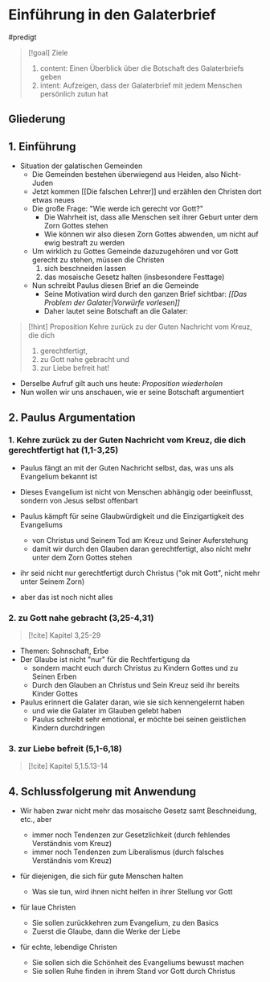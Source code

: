 # Einführung in den Galaterbrief

#predigt

> [!goal] Ziele
> 1. content: Einen Überblick über die Botschaft des Galaterbriefs geben
> 2. intent: Aufzeigen, dass der Galaterbrief mit jedem Menschen persönlich zutun hat

## Gliederung

## 1. Einführung

- Situation der galatischen Gemeinden
	- Die Gemeinden bestehen überwiegend aus Heiden, also Nicht-Juden
	- Jetzt kommen [[Die falschen Lehrer]] und erzählen den Christen dort etwas neues
	- Die große Frage: "Wie werde ich gerecht vor Gott?"
		- Die Wahrheit ist, dass alle Menschen seit ihrer Geburt unter dem Zorn Gottes stehen
		- Wie können wir also diesen Zorn Gottes abwenden, um nicht auf ewig bestraft zu werden
	- Um wirklich zu Gottes Gemeinde dazuzugehören und vor Gott gerecht zu stehen, müssen die Christen
		1.  sich beschneiden lassen
		2. das mosaische Gesetz halten (insbesondere Festtage)
	- Nun schreibt Paulus diesen Brief an die Gemeinde
		- Seine Motivation wird durch den ganzen Brief sichtbar: *[[Das Problem der Galater|Vorwürfe vorlesen]]*
		- Daher lautet seine Botschaft an die Galater:

> [!hint] Proposition
> Kehre zurück zu der Guten Nachricht vom Kreuz, die dich
> 1. gerechtfertigt,
> 2. zu Gott nahe gebracht und 
> 3. zur Liebe befreit hat!

- Derselbe Aufruf gilt auch uns heute: *Proposition wiederholen*
- Nun wollen wir uns anschauen, wie er seine Botschaft argumentiert

## 2. Paulus Argumentation

### 1. Kehre zurück zu der Guten Nachricht vom Kreuz, die dich gerechtfertigt hat (1,1-3,25)

- Paulus fängt an mit der Guten Nachricht selbst, das, was uns als Evangelium bekannt ist
- Dieses Evangelium ist nicht von Menschen abhängig oder beeinflusst, sondern von Jesus selbst offenbart
- Paulus kämpft für seine Glaubwürdigkeit und die Einzigartigkeit des Evangeliums
	- von Christus und Seinem Tod am Kreuz und Seiner Auferstehung
	- damit wir durch den Glauben daran gerechtfertigt, also nicht mehr unter dem Zorn Gottes stehen

- ihr seid nicht nur gerechtfertigt durch Christus ("ok mit Gott", nicht mehr unter Seinem Zorn)
- aber das ist noch nicht alles

### 2. zu Gott nahe gebracht (3,25-4,31)

> [!cite] Kapitel 3,25-29

- Themen: Sohnschaft, Erbe
- Der Glaube ist nicht "nur" für die Rechtfertigung da
	- sondern macht euch durch Christus zu Kindern Gottes und zu Seinen Erben
	- Durch den Glauben an Christus und Sein Kreuz seid ihr bereits Kinder Gottes
- Paulus erinnert die Galater daran, wie sie sich kennengelernt haben
	- und wie die Galater im Glauben gelebt haben
	- Paulus schreibt sehr emotional, er möchte bei seinen geistlichen Kindern durchdringen

### 3. zur Liebe befreit (5,1-6,18)

> [!cite] Kapitel 5,1.5.13-14

## 4. Schlussfolgerung mit Anwendung

- Wir haben zwar nicht mehr das mosaische Gesetz samt Beschneidung, etc., aber
	- immer noch Tendenzen zur Gesetzlichkeit (durch fehlendes Verständnis vom Kreuz)
	- immer noch Tendenzen zum Liberalismus (durch falsches Verständnis vom Kreuz)

- für diejenigen, die sich für gute Menschen halten
	- Was sie tun, wird ihnen nicht helfen in ihrer Stellung vor Gott
- für laue Christen
	- Sie sollen zurückkehren zum Evangelium, zu den Basics
	- Zuerst die Glaube, dann die Werke der Liebe
- für echte, lebendige Christen
	- Sie sollen sich die Schönheit des Evangeliums bewusst machen
	- Sie sollen Ruhe finden in ihrem Stand vor Gott durch Christus